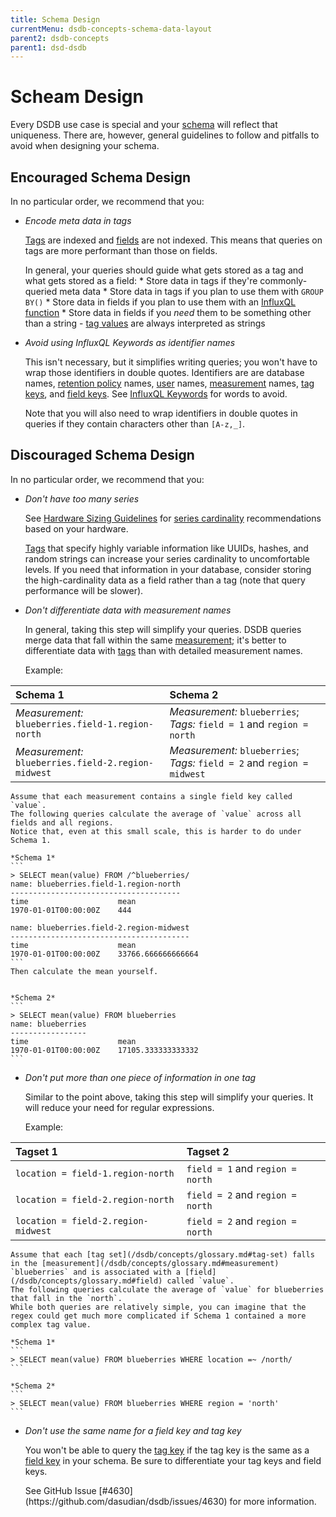 ```yaml
---
title: Schema Design
currentMenu: dsdb-concepts-schema-data-layout
parent2: dsdb-concepts
parent1: dsd-dsdb
---
```


# Scheam Design

Every DSDB use case is special and your [schema](/dsdb/concepts/glossary.md#schema) will reflect that uniqueness.
There are, however, general guidelines to follow and pitfalls to avoid when designing your schema.

## Encouraged Schema Design

In no particular order, we recommend that you:

* *Encode meta data in tags*

    [Tags](/dsdb/concepts/glossary.md#tag) are indexed and [fields](/dsdb/concepts/glossary.md#field) are not indexed.
    This means that queries on tags are more performant than those on fields.

    In general, your queries should guide what gets stored as a tag and what gets stored as a field:
      * Store data in tags if they're commonly-queried meta data
      * Store data in tags if you plan to use them with `GROUP BY()`
      * Store data in fields if you plan to use them with an [InfluxQL function](/dsdb/query_language/functions.md)
      * Store data in fields if you *need* them to be something other than a string - [tag values](/dsdb/concepts/glossary.md#tag-value) are always interpreted as strings

* *Avoid using InfluxQL Keywords as identifier names*

    This isn't necessary, but it simplifies writing queries; you won't have to wrap those identifiers in double quotes.
    Identifiers are are database names, [retention policy](/dsdb/concepts/glossary.md#retention-policy-rp) names, [user](/dsdb/concepts/glossary.md#user) names, [measurement](/dsdb/concepts/glossary.md#measurement) names, [tag keys](/dsdb/concepts/glossary.md#tag-key), and [field keys](/dsdb/concepts/glossary.md#field-key).
    See [InfluxQL Keywords](https://github.com/dasudian/dsdb/blob/master/dsdbql/INFLUXQL.md#keywords) for words to avoid.

    Note that you will also need to wrap identifiers in double quotes in queries if they contain characters other than `[A-z,_]`.

## Discouraged Schema Design

In no particular order, we recommend that you:

* *Don't have too many series*

    See [Hardware Sizing Guidelines](/dsdb/guides/hardware_sizing.md#general-hardware-guidelines-for-a-single-node) for [series cardinality](/dsdb/concepts/glossary.md#series-cardinality) recommendations based on your hardware.

    [Tags](/dsdb/concepts/glossary.md#tag) that specify highly variable information like UUIDs, hashes, and random strings can increase your series cardinality to uncomfortable levels.
    If you need that information in your database, consider storing the high-cardinality data as a field rather than a tag (note that query performance will be slower).

* *Don't differentiate data with measurement names*

    In general, taking this step will simplify your queries.
    DSDB queries merge data that fall within the same [measurement](/dsdb/concepts/glossary.md#measurement); it's better to differentiate data with [tags](/dsdb/concepts/glossary.md#tag) than with detailed measurement names.

    Example:

| Schema 1                                             | Schema 2                                                                 |
|:-----------------------------------------------------|:-------------------------------------------------------------------------|
| *Measurement:* `blueberries.field-1.region-north`    | *Measurement:* `blueberries`; *Tags:* `field = 1` and `region = north`   |
| *Measurement:*  `blueberries.field-2.region-midwest` | *Measurement:* `blueberries`; *Tags:* `field = 2` and `region = midwest` |

    Assume that each measurement contains a single field key called `value`.
    The following queries calculate the average of `value` across all fields and all regions.
    Notice that, even at this small scale, this is harder to do under Schema 1.

    *Schema 1*
    ```
    > SELECT mean(value) FROM /^blueberries/
    name: blueberries.field-1.region-north
    --------------------------------------
    time			        mean
    1970-01-01T00:00:00Z	444

    name: blueberries.field-2.region-midwest
    ----------------------------------------
    time			        mean
    1970-01-01T00:00:00Z	33766.666666666664
    ```
    Then calculate the mean yourself.


    *Schema 2*
    ```
    > SELECT mean(value) FROM blueberries
    name: blueberries
    -----------------
    time			        mean
    1970-01-01T00:00:00Z	17105.333333333332
    ```

* *Don't put more than one piece of information in one tag*

    Similar to the point above, taking this step will simplify your queries.
    It will reduce your need for regular expressions.

    Example:

| Tagset 1                            | Tagset 2                         |
|:------------------------------------|:---------------------------------|
| `location = field-1.region-north`   | `field = 1` and `region = north` |
| `location = field-2.region-north`   | `field = 2` and `region = north` |
| `location = field-2.region-midwest` | `field = 2` and `region = north` |

    Assume that each [tag set](/dsdb/concepts/glossary.md#tag-set) falls in the [measurement](/dsdb/concepts/glossary.md#measurement) `blueberries` and is associated with a [field](/dsdb/concepts/glossary.md#field) called `value`.
    The following queries calculate the average of `value` for blueberries that fall in the `north`.
    While both queries are relatively simple, you can imagine that the regex could get much more complicated if Schema 1 contained a more complex tag value.

    *Schema 1*
    ```
    > SELECT mean(value) FROM blueberries WHERE location =~ /north/
    ```

    *Schema 2*
    ```
    > SELECT mean(value) FROM blueberries WHERE region = 'north'
    ```


* *Don't use the same name for a field key and tag key*

    You won't be able to query the [tag key](/dsdb/concepts/glossary.md#tag-key) if the tag key is the same as a [field key](/dsdb/concepts/glossary.md#field-key) in your schema.
    Be sure to differentiate your tag keys and field keys.

    <dt>
    See GitHub Issue [#4630](https://github.com/dasudian/dsdb/issues/4630) for more information.
    </dt>
